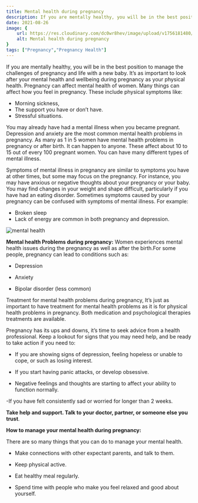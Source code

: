```yaml
---
title: Mental health during pregnancy
description: If you are mentally healthy, you will be in the best position to manage the challenges of pregnancy and life with a new baby. It’s as important to look after your mental health and wellbeing during pregnancy as your phys...
date: 2021-08-26
image: {
    url: https://res.cloudinary.com/dc0wr8hev/image/upload/v1756181480/Mental_health_during_pregnancy_vcp9r1.jpg,
    alt: Mental health during pregnancy
}
tags: ["Pregnancy","Pregnancy Health"]
---
```

If you are mentally healthy, you will be in the best position to manage the challenges of pregnancy and life with a new baby. It’s as important to look after your mental health and wellbeing during pregnancy as your physical health. Pregnancy can affect mental health of women. Many things can affect how you feel in pregnancy. These include physical symptoms like:

- Morning sickness,
- The support you have or don’t have.
- Stressful situations.

You may already have had a mental illness when you became pregnant. Depression and anxiety are the most common mental health problems in pregnancy. As many as 1 in 5 women have mental health problems in pregnancy or after birth. It can happen to anyone. These affect about 10 to 15 out of every 100 pregnant women. You can have many different types of mental illness. 

Symptoms of mental illness in pregnancy are similar to symptoms you have at other times, but some may focus on the pregnancy. For instance, you may have anxious or negative thoughts about your pregnancy or your baby. You may find changes in your weight and shape difficult, particularly if you have had an eating disorder. Sometimes symptoms caused by your pregnancy can be confused with symptoms of mental illness. For example:

- Broken sleep 
- Lack of energy are common in both pregnancy and depression.

![mental health](https://img1.wsimg.com/isteam/ip/7d906beb-bc9b-4377-9b06-b22a3566899c/images.jpeg-16.jpg/:/cr=t:0%25,l:0%25,w:100%25,h:100%25/rs=w:1280)

**Mental health Problems during pregnancy:** Women experiences mental health issues during the pregnancy as well as after the birth.For some people, pregnancy can lead to conditions such as:

- Depression

- Anxiety

- Bipolar disorder (less common)

Treatment for mental health problems during pregnancy, It’s just as important to have treatment for mental health problems as it is for physical health problems in pregnancy. Both medication and psychological therapies treatments are available. 

Pregnancy has its ups and downs, it’s time to seek advice from a health professional. Keep a lookout for signs that you may need help, and be ready to take action if you need to:

- If you are showing signs of depression, feeling hopeless or unable to cope, or such as losing interest.

- If you start having panic attacks, or develop obsessive.

- Negative feelings and thoughts are starting to affect your ability to function normally.

-If you have felt consistently sad or worried for longer than 2 weeks.

**Take help and support. Talk to your doctor, partner, or someone else you trust**.

**How to manage your mental health during pregnancy:**

There are so many things that you can do to manage your mental health.

- Make connections with other expectant parents, and talk to them.

- Keep physical active.

- Eat healthy meal regularly.

- Spend time with people who make you feel relaxed and good about yourself.